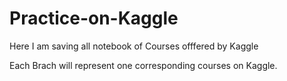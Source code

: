 # Practice-on-Kaggle

Here I am saving all notebook of Courses offfered by Kaggle

Each Brach will represent one corresponding courses on Kaggle.
